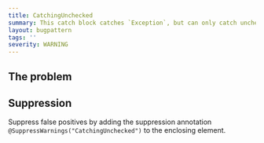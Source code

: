 ```yaml
---
title: CatchingUnchecked
summary: This catch block catches `Exception`, but can only catch unchecked exceptions. Consider catching RuntimeException (or something more specific) instead so it is more apparent that no checked exceptions are being handled.
layout: bugpattern
tags: ''
severity: WARNING
---
```


<!--
*** AUTO-GENERATED, DO NOT MODIFY ***
To make changes, edit the @BugPattern annotation or the explanation in docs/bugpattern.
-->


## The problem


## Suppression
Suppress false positives by adding the suppression annotation `@SuppressWarnings("CatchingUnchecked")` to the enclosing element.
